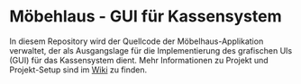 # Möbehlaus - GUI für Kassensystem #

In diesem Repository wird der Quellcode der Möbelhaus-Applikation verwaltet, der als Ausgangslage für die Implementierung des grafischen UIs (GUI) für das 
Kassensystem dient. Mehr Informationen zu Projekt und Projekt-Setup sind im [Wiki](https://gitlab.enterpriselab.ch/STUD-SLGP-FS18/moebelhaus-gui-base/wikis/Home) zu finden.